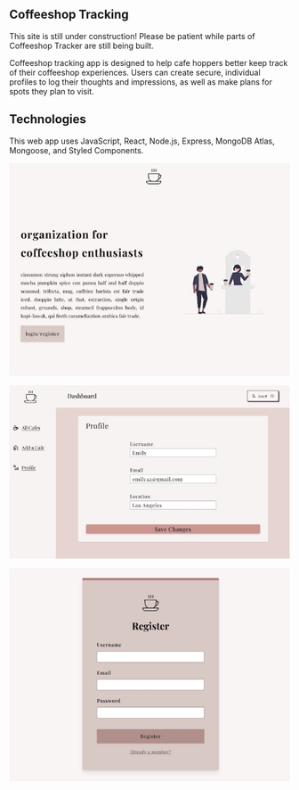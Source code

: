 ## Coffeeshop Tracking

This site is still under construction! Please be patient while parts of Coffeeshop Tracker are still being built.

Coffeeshop tracking app is designed to help cafe hoppers better keep track of their coffeeshop experiences. Users can create secure, individual profiles to log their thoughts and impressions, as well as make plans for spots they plan to visit.

## Technologies

This web app uses JavaScript, React, Node.js, Express, MongoDB Atlas, Mongoose, and Styled Components.

![Site Overview](client/public/imgs/landing.jpg)

![Site Overview3](client/public/imgs/profile.jpg)

![Site Overview2](client/public/imgs/login.jpg)

